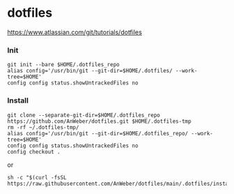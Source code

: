 # dotfiles

https://www.atlassian.com/git/tutorials/dotfiles

### Init
```
git init --bare $HOME/.dotfiles_repo
alias config='/usr/bin/git --git-dir=$HOME/.dotfiles/ --work-tree=$HOME'
config config status.showUntrackedFiles no
```


### Install
```
git clone --separate-git-dir=$HOME/.dotfiles_repo https://github.com/AnWeber/dotfiles.git $HOME/.dotfiles-tmp
rm -rf ~/.dotfiles-tmp/
alias config='/usr/bin/git --git-dir=$HOME/.dotfiles_repo/ --work-tree=$HOME'
config config status.showUntrackedFiles no
config checkout .
```

or

```
sh -c "$(curl -fsSL https://raw.githubusercontent.com/AnWeber/dotfiles/main/.dotfiles/install/init.sh)"
```